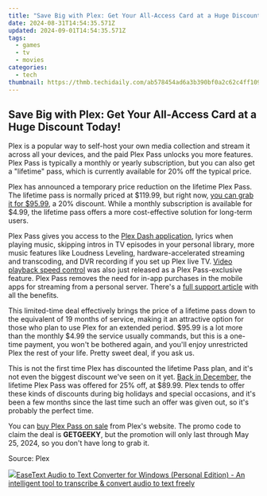 ```yaml
---
title: "Save Big with Plex: Get Your All-Access Card at a Huge Discount Today!"
date: 2024-08-31T14:54:35.571Z
updated: 2024-09-01T14:54:35.571Z
tags:
  - games
  - tv
  - movies
categories:
  - tech
thumbnail: https://thmb.techidaily.com/ab578454ad6a3b390bf0a2c62c4ff10914131d163b29599a64c4c6748f645e74.jpg
---
```


## Save Big with Plex: Get Your All-Access Card at a Huge Discount Today!

Plex is a popular way to self-host your own media collection and stream it across all your devices, and the paid Plex Pass unlocks you more features. Plex Pass is typically a monthly or yearly subscription, but you can also get a "lifetime" pass, which is currently available for 20% off the typical price.

 Plex has announced a temporary price reduction on the lifetime Plex Pass. The lifetime pass is normally priced at $119.99, but right now, [you can grab it for $95.99](https://www.anrdoezrs.net/links/3607085/type/dlg/sid/UUhtgUeUpU2003185/https://www.plex.tv/plex-pass/purchase/?plan=lifetime&code=GETGEEKY), a 20% discount. While a monthly subscription is available for $4.99, the lifetime pass offers a more cost-effective solution for long-term users.

 Plex Pass gives you access to the [Plex Dash application](https://www.anrdoezrs.net/links/3607085/type/dlg/sid/UUhtgUeUpU2003185/https://www.plex.tv/plex-labs/), lyrics when playing music, skipping intros in TV episodes in your personal library, more music features like Loudness Leveling, hardware-accelerated streaming and transcoding, and DVR recording if you set up Plex live TV. [Video playback speed control](https://visual-screen-recording.techidaily.com/updated-2024-approved-save-call-transcript-review/) was also just released as a Plex Pass-exclusive feature. Plex Pass removes the need for in-app purchases in the mobile apps for streaming from a personal server. There's a [full support article](https://support.plex.tv/articles/202526943-plex-free-vs-paid/) with all the benefits.

 This limited-time deal effectively brings the price of a lifetime pass down to the equivalent of 19 months of service, making it an attractive option for those who plan to use Plex for an extended period. $95.99 is a lot more than the monthly $4.99 the service usually commands, but this is a one-time payment, you won't be bothered again, and you'll enjoy unrestricted Plex the rest of your life. Pretty sweet deal, if you ask us.

 This is not the first time Plex has discounted the lifetime Pass plan, and it's not even the biggest discount we've seen on it yet. [Back in December](https://article-files.techidaily.com/new-in-2024-unveiling-best-underwater-cameras-for-deep-blue-explorations/), the lifetime Plex Pass was offered for 25% off, at $89.99\. Plex tends to offer these kinds of discounts during big holidays and special occasions, and it's been a few months since the last time such an offer was given out, so it's probably the perfect time.

 You can [buy Plex Pass on sale](https://www.anrdoezrs.net/links/3607085/type/dlg/sid/UUhtgUeUpU2003185/https://www.plex.tv/plex-pass/purchase/?plan=lifetime&code=GETGEEKY) from Plex's website. The promo code to claim the deal is **GETGEEKY**, but the promotion will only last through May 25, 2024, so you don't have long to grab it.

 Source: Plex

<ins class="adsbygoogle"
     style="display:block"
     data-ad-format="autorelaxed"
     data-ad-client="ca-pub-7571918770474297"
     data-ad-slot="1223367746"></ins>



<ins class="adsbygoogle"
     style="display:block"
     data-ad-client="ca-pub-7571918770474297"
     data-ad-slot="8358498916"
     data-ad-format="auto"
     data-full-width-responsive="true"></ins>



<!-- affiliate ads begin -->
<a href="https://secure.2checkout.com/order/checkout.php?PRODS=40203538&QTY=1&AFFILIATE=108875&CART=1"><img src="https://secure.avangate.com/images/merchant/cc4b82e826b52ec41c810301548e8f48/products/audio-to-text-transcription-software.png" border="0">EaseText Audio to Text Converter for Windows (Personal Edition) - An intelligent tool to transcribe & convert audio to text freely </a>
<!-- affiliate ads end -->
